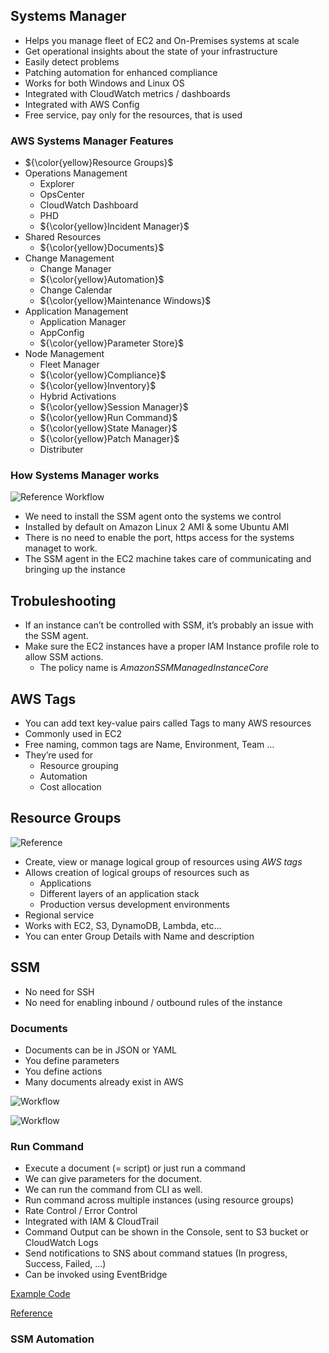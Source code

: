 ## Systems Manager

- Helps you manage fleet of EC2 and On-Premises systems at scale
- Get operational insights about the state of your infrastructure
- Easily detect problems
- Patching automation for enhanced compliance
- Works for both Windows and Linux OS
- Integrated with CloudWatch metrics / dashboards
- Integrated with AWS Config
- Free service, pay only for the resources, that is used


### AWS Systems Manager Features

- ${\color{yellow}Resource Groups}$
- Operations Management
    - Explorer
    - OpsCenter
    - CloudWatch Dashboard
    - PHD
    - ${\color{yellow}Incident Manager}$
- Shared Resources
    - ${\color{yellow}Documents}$
- Change Management
    - Change Manager
    - ${\color{yellow}Automation}$
    - Change Calendar
    - ${\color{yellow}Maintenance Windows}$
- Application Management
    - Application Manager
    - AppConfig
    - ${\color{yellow}Parameter Store}$
- Node Management
    - Fleet Manager
    - ${\color{yellow}Compliance}$
    - ${\color{yellow}Inventory}$
    - Hybrid Activations
    - ${\color{yellow}Session Manager}$
    - ${\color{yellow}Run Command}$
    - ${\color{yellow}State Manager}$
    - ${\color{yellow}Patch Manager}$
    - Distributer


### How Systems Manager works
![Reference Workflow](./systems-manager-workflow.png)

- We need to install the SSM agent onto the systems we control
- Installed by default on Amazon Linux 2 AMI & some Ubuntu AMI
- There is no need to enable the port, https access for the systems managet to work. 
- The SSM agent in the EC2 machine takes care of communicating and bringing up the instance

## Trobuleshooting

- If an instance can’t be controlled with SSM, it’s probably an issue with the SSM agent.
- Make sure the EC2 instances have a proper IAM Instance profile role to allow SSM actions.
  - The policy name is *AmazonSSMManagedInstanceCore*


## AWS Tags

- You can add text key-value pairs called Tags to many AWS resources
- Commonly used in EC2
- Free naming, common tags are Name, Environment, Team …
- They’re used for
    - Resource grouping
    - Automation
    - Cost allocation

## Resource Groups

![Reference](./resource_group.png)

- Create, view or manage logical group of resources using *AWS tags*
- Allows creation of logical groups of resources such as
    - Applications
    - Different layers of an application stack
    - Production versus development environments
- Regional service
- Works with EC2, S3, DynamoDB, Lambda, etc…
- You can enter Group Details with Name and description


## SSM

- No need for SSH
- No need for enabling inbound / outbound rules of the instance

### Documents

- Documents can be in JSON or YAML
- You define parameters
- You define actions
- Many documents already exist in AWS

![Workflow](./ssm_document_workflow.png)

![Workflow](./ssm_document.png)

### Run Command

- Execute a document (= script) or just run a command
- We can give parameters for the document.
- We can run the command from CLI as well.
- Run command across multiple instances (using resource groups)
- Rate Control / Error Control
- Integrated with IAM & CloudTrail
- Command Output can be shown in the Console, sent to S3 bucket or CloudWatch Logs
- Send notifications to SNS about command statues (In progress, Success, Failed, …)
- Can be invoked using EventBridge

[Example Code](../../sanple_codes/ssm/document-install-apache.yml)

[Reference](./ssm_run_command.png)

### SSM Automation